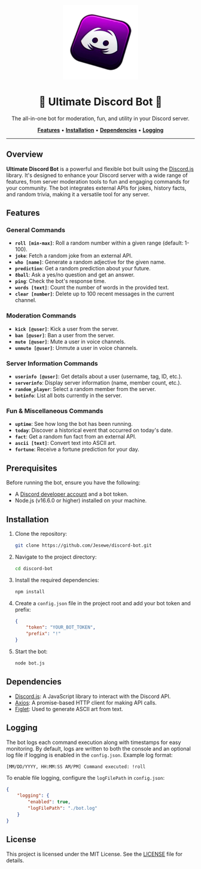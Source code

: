 <div align="center">
   <img src="src/img/icon.png" alt="Discord Bot" width="200" height="200">
   <h1>🤖 Ultimate Discord Bot 🤖</h1>
   <p>The all-in-one bot for moderation, fun, and utility in your Discord server.</p>
   <a href="#features"><strong>Features</strong></a> •
   <a href="#installation"><strong>Installation</strong></a> •
   <a href="#dependencies"><strong>Dependencies</strong></a> •
   <a href="#logging"><strong>Logging</strong></a>
</div>

---

## Overview

**Ultimate Discord Bot** is a powerful and flexible bot built using the [Discord.js](https://discord.js.org/) library. It's designed to enhance your Discord server with a wide range of features, from server moderation tools to fun and engaging commands for your community. The bot integrates external APIs for jokes, history facts, and random trivia, making it a versatile tool for any server.

## Features

### General Commands
- **`roll [min-max]`**: Roll a random number within a given range (default: 1-100).
- **`joke`**: Fetch a random joke from an external API.
- **`who [name]`**: Generate a random adjective for the given name.
- **`prediction`**: Get a random prediction about your future.
- **`8ball`**: Ask a yes/no question and get an answer.
- **`ping`**: Check the bot's response time.
- **`words [text]`**: Count the number of words in the provided text.
- **`clear [number]`**: Delete up to 100 recent messages in the current channel.

### Moderation Commands
- **`kick [@user]`**: Kick a user from the server.
- **`ban [@user]`**: Ban a user from the server.
- **`mute [@user]`**: Mute a user in voice channels.
- **`unmute [@user]`**: Unmute a user in voice channels.

### Server Information Commands
- **`userinfo [@user]`**: Get details about a user (username, tag, ID, etc.).
- **`serverinfo`**: Display server information (name, member count, etc.).
- **`random_player`**: Select a random member from the server.
- **`botinfo`**: List all bots currently in the server.

### Fun & Miscellaneous Commands
- **`uptime`**: See how long the bot has been running.
- **`today`**: Discover a historical event that occurred on today's date.
- **`fact`**: Get a random fun fact from an external API.
- **`ascii [text]`**: Convert text into ASCII art.
- **`fortune`**: Receive a fortune prediction for your day.

## Prerequisites

Before running the bot, ensure you have the following:
- A [Discord developer account](https://discord.com/developers/applications) and a bot token.
- Node.js (v16.6.0 or higher) installed on your machine.

## Installation

1. Clone the repository:
   ```bash
   git clone https://github.com/Jesewe/discord-bot.git
   ```

2. Navigate to the project directory:
   ```bash
   cd discord-bot
   ```

3. Install the required dependencies:
   ```bash
   npm install
   ```

4. Create a `config.json` file in the project root and add your bot token and prefix:
   ```json
   {
       "token": "YOUR_BOT_TOKEN",
       "prefix": "!"
   }
   ```

5. Start the bot:
   ```bash
   node bot.js
   ```

## Dependencies

- [Discord.js](https://discord.js.org/): A JavaScript library to interact with the Discord API.
- [Axios](https://axios-http.com/): A promise-based HTTP client for making API calls.
- [Figlet](https://www.npmjs.com/package/figlet): Used to generate ASCII art from text.

## Logging

The bot logs each command execution along with timestamps for easy monitoring. By default, logs are written to both the console and an optional log file if logging is enabled in the `config.json`. Example log format:
```
[MM/DD/YYYY, HH:MM:SS AM/PM] Command executed: !roll
```

To enable file logging, configure the `logFilePath` in `config.json`:
```json
{
    "logging": {
        "enabled": true,
        "logFilePath": "./bot.log"
    }
}
```

## License

This project is licensed under the MIT License. See the [LICENSE](LICENSE) file for details.
